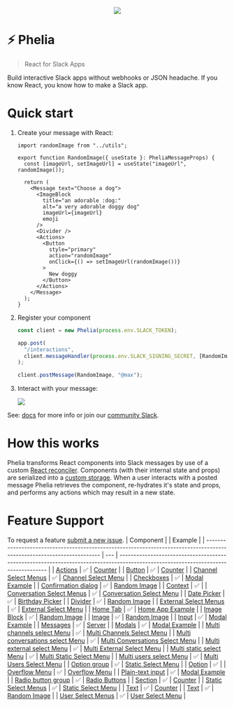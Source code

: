 <p align="center">
  <img src="https://raw.githubusercontent.com/maxchehab/phelia/master/screenshots/hero.gif">
</p>

# ⚡ Phelia

> React for Slack Apps

Build interactive Slack apps without webhooks or JSON headache. If you know React, you know how to make a Slack app.

# Quick start

1. Create your message with React:

   ```tsx
   import randomImage from "../utils";

   export function RandomImage({ useState }: PheliaMessageProps) {
     const [imageUrl, setImageUrl] = useState("imageUrl", randomImage());

     return (
       <Message text="Choose a dog">
         <ImageBlock
           title="an adorable :dog:"
           alt="a very adorable doggy dog"
           imageUrl={imageUrl}
           emoji
         />
         <Divider />
         <Actions>
           <Button
             style="primary"
             action="randomImage"
             onClick={() => setImageUrl(randomImage())}
           >
             New doggy
           </Button>
         </Actions>
       </Message>
     );
   }
   ```

2. Register your component

   ```ts
   const client = new Phelia(process.env.SLACK_TOKEN);

   app.post(
     "/interactions",
     client.messageHandler(process.env.SLACK_SIGNING_SECRET, [RandomImage])
   );

   client.postMessage(RandomImage, "@max");
   ```

3. Interact with your message:
   <p align="left">
     <img src="https://raw.githubusercontent.com/maxchehab/phelia/master/screenshots/doggies.gif">
   </p>

See: [docs](https://github.com/maxchehab/phelia/wiki/Documentation) for more info or join our [community Slack](https://join.slack.com/t/phelia/shared_invite/zt-dm4ln2w5-6aOXvv5ewiifDJGsplcVjA).

# How this works

Phelia transforms React components into Slack messages by use of a custom [React reconciler](https://github.com/maxchehab/phelia/blob/master/src/core/reconciler.ts). Components (with their internal state and props) are serialized into a [custom storage](https://github.com/maxchehab/phelia/wiki/Documentation#custom-storage). When a user interacts with a posted message Phelia retrieves the component, re-hydrates it's state and props, and performs any actions which may result in a new state.

# Feature Support

To request a feature [submit a new issue](https://github.com/maxchehab/phelia/issues/new).
| Component | | Example |
| ---------------------------------------------------------------------------------------------------------------------- | --- | ---------------------------------------------------------------------------------------------------------------------------------- |
| [Actions](https://api.slack.com/reference/block-kit/blocks#actions) | ✅ | [Counter](https://github.com/maxchehab/phelia/blob/master/src/example/example-messages/counter.tsx) |
| [Button](https://api.slack.com/reference/block-kit/block-elements#button) | ✅ | [Counter](https://github.com/maxchehab/phelia/blob/master/src/example/example-messages/counter.tsx) |
| [Channel Select Menus](https://api.slack.com/reference/block-kit/block-elements#channels_select) | ✅ | [Channel Select Menu](https://github.com/maxchehab/phelia/blob/master/src/example/example-messages/channels-select-menu.tsx) |
| [Checkboxes](https://api.slack.com/reference/block-kit/block-elements#checkboxes) | ✅ | [Modal Example](https://github.com/maxchehab/phelia/blob/master/src/example/example-messages/modal-example.tsx) |
| [Confirmation dialog](https://api.slack.com/reference/block-kit/composition-objects#confirm) | ✅ | [Random Image](https://github.com/maxchehab/phelia/blob/master/src/example/example-messages/random-image.tsx) |
| [Context](https://api.slack.com/reference/block-kit/blocks#context) | ✅ |
| [Conversation Select Menus](https://api.slack.com/reference/block-kit/block-elements#conversations_select) | ✅ | [Conversation Select Menu](https://github.com/maxchehab/phelia/blob/master/src/example/example-messages/conversations-select-menu.tsx) |
| [Date Picker](https://api.slack.com/reference/block-kit/block-elements#datepicker) | ✅ | [Birthday Picker](https://github.com/maxchehab/phelia/blob/master/src/example/example-messages/birthday-picker.tsx) |
| [Divider](https://api.slack.com/reference/block-kit/blocks#divider) | ✅ | [Random Image](https://github.com/maxchehab/phelia/blob/master/src/example/example-messages/random-image.tsx) |
| [External Select Menus](https://api.slack.com/reference/block-kit/block-elements#external_select) | ✅ | [External Select Menu](https://github.com/maxchehab/phelia/blob/master/src/example/example-messages/external-select-menu.tsx) |
| [Home Tab](https://api.slack.com/surfaces/tabs) | ✅ | [Home App Example](https://github.com/maxchehab/phelia/blob/master/src/example/example-messages/home-app.tsx) |
| [Image Block](https://api.slack.com/reference/block-kit/blocks#image) | ✅ | [Random Image](https://github.com/maxchehab/phelia/blob/master/src/example/example-messages/random-image.tsx) |
| [Image](https://api.slack.com/reference/block-kit/block-elements#image) | ✅ | [Random Image](https://github.com/maxchehab/phelia/blob/master/src/example/example-messages/random-image.tsx) |
| [Input](https://api.slack.com/reference/block-kit/blocks#input) | ✅ | [Modal Example](https://github.com/maxchehab/phelia/blob/master/src/example/example-messages/modal-example.tsx) |
| [Messages](https://api.slack.com/surfaces/messages) | ✅ | [Server](https://github.com/maxchehab/phelia/blob/master/src/example/example-messages/server.ts) |
| [Modals](https://api.slack.com/surfaces/modals) | ✅ | [Modal Example](https://github.com/maxchehab/phelia/blob/master/src/example/example-messages/modal-example.tsx) |
| [Multi channels select Menu](https://api.slack.com/reference/block-kit/block-elements#multi_channels_select) | ✅ | [Multi Channels Select Menu](https://github.com/maxchehab/phelia/blob/master/src/example/example-messages/multi-channels-select-menu.tsx) |
| [Multi conversations select Menu](https://api.slack.com/reference/block-kit/block-elements#multi_conversations_select) | ✅ | [Multi Conversations Select Menu](https://github.com/maxchehab/phelia/blob/master/src/example/example-messages/multi-conversations-select-menu.tsx) |
| [Multi external select Menu](https://api.slack.com/reference/block-kit/block-elements#multi_external_select) | ✅ | [Multi External Select Menu](https://github.com/maxchehab/phelia/blob/master/src/example/example-messages/multi-external-select-menu.tsx) |
| [Multi static select Menu](https://api.slack.com/reference/block-kit/block-elements#multi_select) | ✅ | [Multi Static Select Menu](https://github.com/maxchehab/phelia/blob/master/src/example/example-messages/multi-static-select-menu.tsx) |
| [Multi users select Menu](https://api.slack.com/reference/block-kit/block-elements#multi_users_select) | ✅ | [Multi Users Select Menu](https://github.com/maxchehab/phelia/blob/master/src/example/example-messages/multi-users-select-menu.tsx) |
| [Option group](https://api.slack.com/reference/block-kit/composition-objects#option_group) | ✅ | [Static Select Menu](https://github.com/maxchehab/phelia/blob/master/src/example/example-messages/static-select-menu.tsx) |
| [Option](https://api.slack.com/reference/block-kit/composition-objects#option) | ✅ |
| [Overflow Menu](https://api.slack.com/reference/block-kit/block-elements#overflow) | ✅ | [Overflow Menu](https://github.com/maxchehab/phelia/blob/master/src/example/example-messages/overflow-menu.tsx) |
| [Plain-text input](https://api.slack.com/reference/block-kit/block-elements#input) | ✅ | [Modal Example](https://github.com/maxchehab/phelia/blob/master/src/example/example-messages/modal-example.tsx) |
| [Radio button group](https://api.slack.com/reference/block-kit/block-elements#radio) | ✅ | [Radio Buttons](https://github.com/maxchehab/phelia/blob/master/src/example/example-messages/radio-buttons.tsx) |
| [Section](https://api.slack.com/reference/block-kit/blocks#section) | ✅ | [Counter](https://github.com/maxchehab/phelia/blob/master/src/example/example-messages/counter.tsx) |
| [Static Select Menus](https://api.slack.com/reference/block-kit/block-elements#static_select) | ✅ | [Static Select Menu](https://github.com/maxchehab/phelia/blob/master/src/example/example-messages/static-select-menu.tsx) |
| [Text](https://api.slack.com/reference/block-kit/composition-objects#text) | ✅ | [Counter](https://github.com/maxchehab/phelia/blob/master/src/example/example-messages/counter.tsx) |
| [Text](https://api.slack.com/reference/block-kit/composition-objects#text) | ✅ | [Random Image](https://github.com/maxchehab/phelia/blob/master/src/example/example-messages/random-image.tsx) |
| [User Select Menus](https://api.slack.com/reference/block-kit/block-elements#users_select) | ✅ | [User Select Menu](https://github.com/maxchehab/phelia/blob/master/src/example/example-messages/user-select-menu.tsx) |
